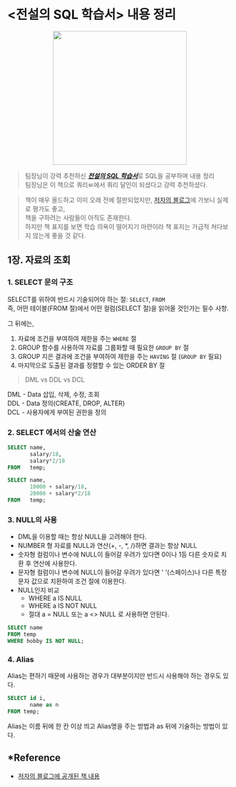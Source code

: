 # <전설의 SQL 학습서> 내용 정리

<div align=center>
<img src="https://github.com/Integerous/TIL/blob/master/ETC/images/oracleExpert.png?raw=true" width="300" height="300">
</div>


>팀장님이 강력 추천하신 [***전설의 SQL 학습서***](http://www.kyobobook.co.kr/product/detailViewKor.laf?mallGb=KOR&ejkGb=KOR&barcode=9788972806172)로 SQL을 공부하며 내용 정리  
>팀장님은 이 책으로 쿼리ㅄ에서 쿼리 달인이 되셨다고 강력 추천하셨다.  

>책이 매우 올드하고 이미 오래 전에 절판되었지만, [저자의 블로그](http://blog.daum.net/why_i_am/45)에 가보니 실제로 평가도 좋고,  
>책을 구하려는 사람들이 아직도 존재한다.  
>하지만 책 표지를 보면 학습 의욕이 떨어지기 마련이라 책 표지는 가급적 쳐다보지 않는게 좋을 것 같다.


## 1장. 자료의 조회

### 1. SELECT 문의 구조

SELECT를 위하여 반드시 기술되어야 하는 절: `SELECT`, `FROM`  
즉, 어떤 테이블(FROM 절)에서 어떤 컬럼(SELECT 절)을 읽어올 것인가는 필수 사항.

그 뒤에는,  
1. 자료에 조건을 부여하여 제한을 주는 `WHERE` 절
2. GROUP 함수를 사용하여 자료를 그룹화할 때 필요한 `GROUP BY` 절
3. GROUP 지은 결과에 조건을 부여하여 제한을 주는 `HAVING` 절 (`GROUP BY` 필요)
4. 마지막으로 도출된 결과를 정렬할 수 있는 ORDER BY 절


>DML vs DDL vs DCL

DML - Data 삽입, 삭제, 수정, 조회  
DDL - Data 정의(CREATE, DROP, ALTER)  
DCL - 사용자에게 부여된 권한을 정의


### 2. SELECT 에서의 산술 연산

~~~sql
SELECT name,
       salary/18,
       salary*2/18
FROM   temp;
~~~

~~~sql
SELECT name,
       10000 + salary/18,
       20000 + salary*2/18
FROM   temp;
~~~

### 3. NULL의 사용
- DML을 이용할 때는 항상 NULL을 고려해야 한다.  
- NUMBER 형 자료를 NULL과 연산(+, -, *, /)하면 결과는 항상 NULL
- 숫자형 컬럼이나 변수에 NULL이 들어갈 우려가 있다면 0이나 1등 다른 숫자로 치환 후 연산에 사용한다.
- 문자형 컬럼이나 변수에 NULL이 들어갈 우려가 있다면 ' '(스페이스)나 다른 특정 문자 값으로 치환하여 조건 절에 이용한다.
- NULL인지 비교
  - WHERE a IS NULL
  - WHERE a IS NOT NULL
  - 절대 a = NULL 또는 a <> NULL 로 사용하면 안된다.
  
~~~sql
SELECT name
FROM temp
WHERE hobby IS NOT NULL;
~~~

### 4. Alias

Alias는 편하기 때문에 사용하는 경우가 대부분이지만 반드시 사용해야 하는 경우도 있다.

~~~sql
SELECT id i,
       name as n
FROM temp;
~~~

Alias는 이름 뒤에 한 칸 이상 띄고 Alias명을 주는 방법과 as 뒤에 기술하는 방법이 있다.






## *Reference
- [저자의 블로그에 공개된 책 내용](http://blog.daum.net/why_i_am/45)
